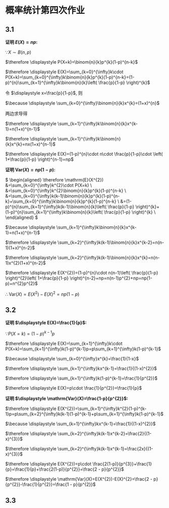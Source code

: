 # 概率统计第四次作业

## 3.1

**证明 $E(X)=np$:**

$\because X\sim B(n,p)$

$\therefore \displaystyle P(X=k)=\binom{n}{k}p^{k}(1-p)^{n-k}$

$\therefore \displaystyle E(X)=\sum_{k=0}^{\infty}k\cdot P(X=k)=\sum_{k=0}^{\infty}k\binom{n}{k}p^{k}(1-p)^{n-k}=(1-p)^{n}\sum_{k=1}^{\infty}k\binom{n}{k}\left( \frac{p}{1-p} \right)^{k}$

令 $\displaystyle x=\frac{p}{1-p}$, 则

$\because \displaystyle \sum_{k=0}^{\infty}\binom{n}{k}x^{k}=(1+x)^{n}$

两边求导得

$\therefore \displaystyle \sum_{k=1}^{\infty}k\binom{n}{k}x^{k-1}=n(1+x)^{n-1}$

$\therefore \displaystyle \sum_{k=1}^{\infty}k\binom{n}{k}x^{k}=nx(1+x)^{n-1}$

$\therefore \displaystyle E(X)=(1-p)^{n}\cdot n\cdot \frac{p}{1-p}\cdot \left( 1+\frac{p}{1-p} \right)^{n-1}=np$

**证明 $\mathrm{Var}(X)=np(1-p)$:** 

$
\begin{aligned}
\therefore \mathrm{E}(X^{2})
&=\sum_{k=0}^{\infty}k^{2}\cdot P(X=k) \\
&=\sum_{k=0}^{\infty}k^{2}\binom{n}{k}p^{k}(1-p)^{n-k} \\
&=\sum_{k=0}^{\infty}k(k-1)\binom{n}{k}p^{k}(1-p)^{n-k}+\sum_{k=0}^{\infty}k\binom{n}{k}p^{k}(1-p)^{n-k} \\
&=(1-p)^{n}\sum_{k=1}^{\infty}k(k-1)\binom{n}{k}\left( \frac{p}{1-p} \right)^{k}+(1-p)^{n}\sum_{k=1}^{\infty}k\binom{n}{k}\left( \frac{p}{1-p} \right)^{k} \\
\end{aligned}
$

$\because \displaystyle \sum_{k=1}^{\infty}k\binom{n}{k}x^{k-1}=n(1+x)^{n-1}$

$\therefore \displaystyle \sum_{k=2}^{\infty}k(k-1)\binom{n}{k}x^{k-2}=n(n-1)(1+x)^{n-2}$

$\therefore \displaystyle \sum_{k=2}^{\infty}k(k-1)\binom{n}{k}x^{k}=n(n-1)x^{2}(1+x)^{n-2}$

$\therefore \displaystyle E(X^{2})=(1-p)^{n}\cdot n(n-1)\left( \frac{p}{1-p} \right)^{2}\left( 1+\frac{p}{1-p} \right)^{n-2}+np=n(n-1)p^{2}+np=np(1-p)+n^{2}p^{2}$

$\therefore \displaystyle \mathrm{Var}(X)=E(X^{2})-E(X)^{2}=np(1-p)$


## 3.2

**证明 $\displaystyle E(X)=\frac{1}{p}$:**

$\because \displaystyle P(X=k)=(1-p)^{k-1}p$

$\therefore \displaystyle E(X)=\sum_{k=1}^{\infty}k\cdot P(X=k)=\sum_{k=1}^{\infty}k(1-p)^{k-1}p=p\sum_{k=1}^{\infty}k(1-p)^{k-1}$

$\because \displaystyle \sum_{k=0}^{\infty}x^{k}=\frac{1}{1-x}$

$\therefore \displaystyle \sum_{k=1}^{\infty}kx^{k-1}=\frac{1}{(1-x)^{2}}$

$\therefore \displaystyle \sum_{k=1}^{\infty}k(1-p)^{k-1}=\frac{1}{p^{2}}$

$\therefore \displaystyle E(X)=p\cdot \frac{1}{p^{2}}=\frac{1}{p}$

**证明 $\displaystyle \mathrm{Var}(X)=\frac{1-p}{p^{2}}$:**

$\therefore \displaystyle E(X^{2})=\sum_{k=1}^{\infty}k^{2}(1-p)^{k-1}p=p\sum_{k=2}^{\infty}k(k-1)(1-p)^{k-1}+p\sum_{k=1}^{\infty}k(1-p)^{k-1}$

$\because \displaystyle \sum_{k=1}^{\infty}kx^{k-1}=\frac{1}{(1-x)^{2}}$

$\therefore \displaystyle \sum_{k=2}^{\infty}k(k-1)x^{k-2}=\frac{2}{(1-x)^{3}}$

$\therefore \displaystyle \sum_{k=2}^{\infty}k(k-1)x^{k-1}=\frac{2x}{(1-x)^{3}}$

$\therefore \displaystyle E(X^{2})=p\cdot \frac{2(1-p)}{p^{3}}+\frac{1}{p}=\frac{1}{p}+\frac{2(1-p)}{p^{2}}=\frac{2 - p}{p^{2}}$

$\therefore \displaystyle \mathrm{Var}(X)=E(X^{2})-E(X)^{2}=\frac{2 - p}{p^{2}}-\frac{1}{p^{2}}=\frac{1 - p}{p^{2}}$


## 3.3






